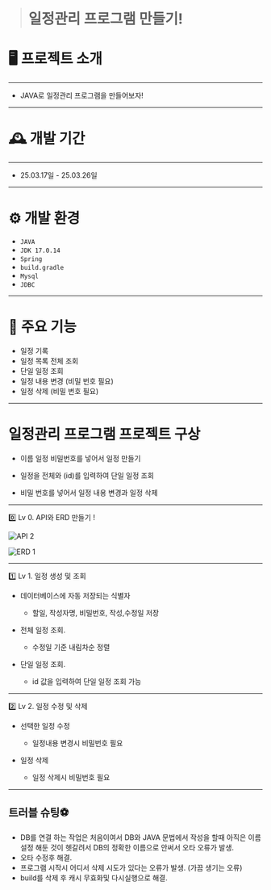 > # 일정관리 프로그램 만들기!

<h1>🖥️ 프로젝트 소개</h1>

---

- JAVA로 일정관리 프로그램을 만들어보자!<br>

---

<h1>🕰️ 개발 기간</h1>

---
- 25.03.17일 - 25.03.26일

---
<h1>⚙️ 개발 환경</h1>

- `JAVA`
- `JDK 17.0.14`
- `Spring`
- `build.gradle`
- `Mysql`
- `JDBC`
  
---

<h1>📌 주요 기능</h1>

- 일정 기록
- 일정 목록 전체 조회
- 단일 일정 조회
- 일정 내용 변경 (비밀 번호 필요)
- 일정 삭제 (비밀 번호 필요)

---

<h1>일정관리 프로그램 프로젝트 구상</h1>

- 이름 일정 비밀번호를 넣어서 일정 만들기

- 일정을 전체와 (id)를 입력하여 단일 일정 조회

- 비밀 번호를 넣어서 일정 내용 변경과 일정 삭제

---

0️⃣ Lv 0. API와 ERD 만들기 !

![API 2](https://github.com/user-attachments/assets/36239827-6b97-4d77-93a1-3fdb4c28da2f)


![ERD 1](https://github.com/user-attachments/assets/1d2cb641-aac3-479b-b95b-3b9b7b8aaebb)

---

1️⃣ Lv 1. 일정 생성 및 조회

- 데이터베이스에 자동 저장되는 식별자
  - 할일, 작성자명, 비밀번호, 작성,수정일 저장
 
- 전체 일정 조회.
  - 수정일 기준 내림차순 정렬

- 단일 일정 조회.
  -  id 값을 입력하여 단일 일정 조회 가능

---

2️⃣ Lv 2. 일정 수정 및 삭제

- 선택한 일정 수정
  - 일정내용 변경시 비밀번호 필요
 
- 일정 삭제
  - 일정 삭제시 비밀번호 필요
 
---

<h2>트러블 슈팅⚽</h2>

- DB를 연결 하는 작업은 처음이여서 DB와 JAVA 문법에서 작성을 할때 아직은 이름 설정 해둔 것이 헷갈려서 DB의 정확한 이름으로 안써서 오타 오류가 발생.
- 오타 수정후 해결.
- 프로그램 시작시 어디서 삭제 시도가 있다는 오류가 발생. (가끔 생기는 오류)
- build를 삭제 후 캐시 무효화및 다시실행으로 해결.
